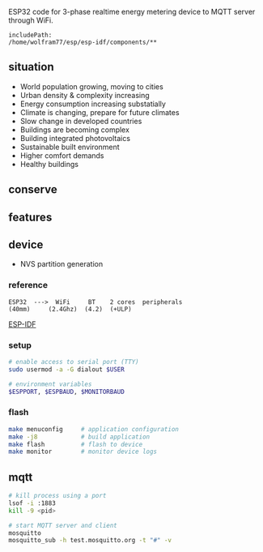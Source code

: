 ESP32 code for 3-phase realtime energy metering device to MQTT server through WiFi.

```text
includePath:
/home/wolfram77/esp/esp-idf/components/**
```



## situation

- World population growing, moving to cities
- Urban density & complexity increasing
- Energy consumption increasing substatially
- Climate is changing, prepare for future climates
- Slow change in developed countries
- Buildings are becoming complex
- Building integrated photovoltaics
- Sustainable built environment
- Higher comfort demands
- Healthy buildings


## conserve



## features


## device

- NVS partition generation


### reference

```text
ESP32  --->  WiFi     BT    2 cores  peripherals
(40mm)     (2.4Ghz)  (4.2)  (+ULP)
```

[ESP-IDF](https://github.com/espressif/esp-idf)


### setup

```bash
# enable access to serial port (TTY)
sudo usermod -a -G dialout $USER

# environment variables
$ESPPORT, $ESPBAUD, $MONITORBAUD
```


### flash

```bash
make menuconfig     # application configuration
make -j8            # build application
make flash          # flash to device
make monitor        # monitor device logs
```


## mqtt

```bash
# kill process using a port
lsof -i :1883
kill -9 <pid>

# start MQTT server and client
mosquitto
mosquitto_sub -h test.mosquitto.org -t "#" -v
```
